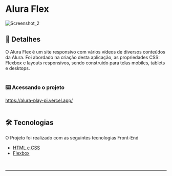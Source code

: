 # Alura Flex

![Screenshot_2](https://user-images.githubusercontent.com/106037010/209174965-4d2b0b91-2673-4cb5-a2ae-cdc8270d3316.png#vitrinedev)




## 🚀 Detalhes

O Alura Flex é um site responsivo com vários vídeos de diversos conteúdos da Alura. Foi abordado na criação desta aplicação, as propriedades CSS: Flexbox e layouts responsivos, sendo construido para telas mobiles, tablets e desktops.  
<br>

### ⌨️ Acessando o projeto

https://alura-play-pi.vercel.app/
<br>
<br>

## 🛠️ Tecnologias

O Projeto foi realizado com as seguintes tecnologias Front-End

* [HTML e CSS](https://cursos.alura.com.br/formacao-html-e-css)
* [Flexbox](https://cursos.alura.com.br/formacao-css-estilos)
<br>

---
